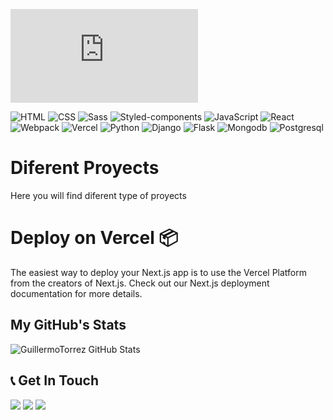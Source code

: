 ![Linkedin](https://platform.linkedin.com/badges/js/profile.js)


![HTML](https://img.shields.io/badge/HTML-000?style=for-the-badge&logo=html5) ![CSS](https://img.shields.io/badge/CSS-000?style=for-the-badge&logo=css3&logoColor=1572B6) ![Sass](https://img.shields.io/badge/Sass-000?style=for-the-badge&logo=sass) ![Styled-components](https://img.shields.io/badge/Styled--components-000?style=for-the-badge&logo=styled-components) ![JavaScript](https://img.shields.io/badge/JavaScript-000?style=for-the-badge&logo=javascript) ![React](https://img.shields.io/badge/React-000?style=for-the-badge&logo=react) ![Webpack](https://img.shields.io/badge/Webpack-000?style=for-the-badge&logo=webpack) ![Vercel](https://img.shields.io/badge/Vercel-000?style=for-the-badge&logo=vercel) 
![Python](https://img.shields.io/badge/Python-000?style=for-the-badge&logo=Python) ![Django](https://img.shields.io/badge/Django-000?style=for-the-badge&logo=Django)  ![Flask](https://img.shields.io/badge/Flask-000?style=for-the-badge&logo=Flask) ![Mongodb](https://img.shields.io/badge/Mongodb-000?style=for-the-badge&logo=Mongodb) ![Postgresql](https://img.shields.io/badge/postgresql-000?style=for-the-badge&logo=Postgresql)

# Diferent Proyects 

Here you will find diferent type of proyects

<!--- ## Where will start 🚀
_Estas instrucciones te permitirán obtener una copia del proyecto en funcionamiento en tu máquina local para propósitos de desarrollo y pruebas._
Mira **Deployment** para conocer como desplegar el proyecto.
### Pre-requisitos 📋
_Que cosas necesitas para instalar el software y como instalarlas_
```
Da un ejemplo
```
### Instalación 🔧
_Una serie de ejemplos paso a paso que te dice lo que debes ejecutar para tener un entorno de desarrollo ejecutandose_
_Dí cómo será ese paso_
```
Da un ejemplo
```
_Y repite_
```
hasta finalizar
```
_Finaliza con un ejemplo de cómo obtener datos del sistema o como usarlos para una pequeña demo_
## Ejecutando las pruebas ⚙️
_Explica como ejecutar las pruebas automatizadas para este sistema_
### Analice las pruebas end-to-end 🔩
_Explica que verifican estas pruebas y por qué_
```
Da un ejemplo
```
### Y las pruebas de estilo de codificación ⌨️
_Explica que verifican estas pruebas y por qué_
```
Da un ejemplo
```
## Despliegue 📦
_Agrega notas adicionales sobre como hacer deploy_
## Construido con 🛠️
_Menciona las herramientas que utilizaste para crear tu proyecto_
* [Dropwizard](http://www.dropwizard.io/1.0.2/docs/) - El framework web usado
* [Maven](https://maven.apache.org/) - Manejador de dependencias
* [ROME](https://rometools.github.io/rome/) - Usado para generar RSS
## Contribuyendo 🖇️
Por favor lee el [CONTRIBUTING.md](https://gist.github.com/villanuevand/xxxxxx) para detalles de nuestro código de conducta, y el proceso para enviarnos pull requests.
## Wiki 📖
Puedes encontrar mucho más de cómo utilizar este proyecto en nuestra [Wiki](https://github.com/tu/proyecto/wiki)
## Versionado 📌
Usamos [SemVer](http://semver.org/) para el versionado. Para todas las versiones disponibles, mira los [tags en este repositorio](https://github.com/tu/proyecto/tags).
## Autores ✒️
_Menciona a todos aquellos que ayudaron a levantar el proyecto desde sus inicios_
* **Andrés Villanueva** - *Trabajo Inicial* - [villanuevand](https://github.com/villanuevand)
* **Fulanito Detal** - *Documentación* - [fulanitodetal](#fulanito-de-tal)
También puedes mirar la lista de todos los [contribuyentes](https://github.com/your/project/contributors) quíenes han participado en este proyecto. 
## Licencia 📄
Este proyecto está bajo la Licencia (Tu Licencia) - mira el archivo [LICENSE.md](LICENSE.md) para detalles
## Expresiones de Gratitud 🎁
* Comenta a otros sobre este proyecto 📢
* Invita una cerveza 🍺 o un café ☕ a alguien del equipo. 
* Da las gracias públicamente 🤓.
* etc. 
-👋 Hi, I’m @GuillermoTorrez
- 👀 I’m interested in ...
- 🌱 I’m currently learning ...
- 💞️ I’m looking to collaborate on ...
- 📫 How to reach me ...
GuillermoTorrez/GuillermoTorrez is a ✨ special ✨ repository because its `README.md` (this file) appears on your GitHub profile.
You can click the Preview link to take a look at your changes. Todo el parrafo esta comentariado
## Construido con 🛠️
_Agrega notas adicionales sobre como hacer deploy_
_Menciona las herramientas que utilizaste para crear tu proyecto_
* [Dropwizard](http://www.dropwizard.io/1.0.2/docs/) - El framework web usado
* [Maven](https://maven.apache.org/) - Manejador de dependencias
* [ROME](https://rometools.github.io/rome/) - Usado para generar RSS
---> 

# Deploy on Vercel  📦
The easiest way to deploy your Next.js app is to use the Vercel Platform from the creators of Next.js.
Check out our Next.js deployment documentation for more details.

## My GitHub's Stats

![GuillermoTorrez GitHub Stats](https://github-readme-stats.vercel.app/api?username=GuillermoTorrez&show_icons=true&title_color=fff&bg_color=80,3a0943,000&text_color=fff&icon_color=c435e8&hide_border=true)

## 📞 Get In Touch

[![](https://img.shields.io/badge/Email-000?style=for-the-badge&logo=gmail)](mailto:guillermo.torrez@gmail.com) [![](https://img.shields.io/badge/Website-000?style=for-the-badge&logo=google-chrome)](https://my-sample-portfolio-git-main-guillermotorrez.vercel.app/blog) [![](https://img.shields.io/badge/LinkedIn-000?style=for-the-badge&logo=linkedin&logoColor=0077B5)](https://linkedin.com/in/guillermo-torrez-432aa3142)


